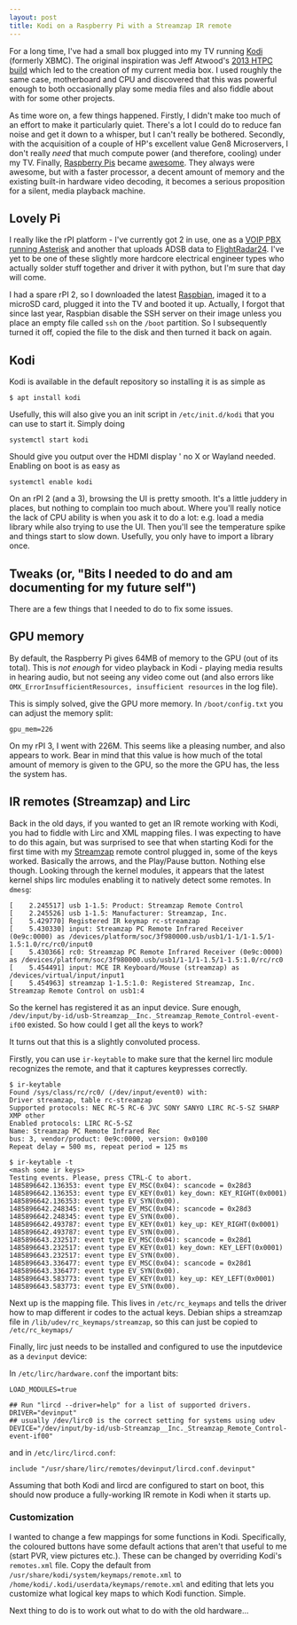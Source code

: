 ```yaml
---
layout: post
title: Kodi on a Raspberry Pi with a Streamzap IR remote
---
```

For a long time, I've had a small box plugged into my TV running [Kodi](https://kodi.tv) (formerly XBMC). The original inspiration was Jeff Atwood's [2013 HTPC build](https://blog.codinghorror.com/the-2013-htpc-build/) which led to the creation of my current media box. I used roughly the same case, motherboard and CPU and discovered that this was powerful enough to both occasionally play some media files and also fiddle about with for some other projects.

As time wore on, a few things happened. Firstly, I didn't make too much of an effort to make it particularly quiet. There's a lot I could do to reduce fan noise and get it down to a whisper, but I can't really be bothered. Secondly, with the acquisition of a couple of HP's excellent value Gen8 Microservers, I don't really *need* that much compute power (and therefore, cooling) under my TV. Finally, [Raspberry Pis](https://www.raspberrypi.org/) became [awesome](https://www.raspberrypi.org/products/raspberry-pi-3-model-b/). They always were awesome, but with a faster processor, a decent amount of memory and the existing built-in hardware video decoding, it becomes a serious proposition for a silent, media playback machine.

## Lovely Pi

I really like the rPI platform - I've currently got 2 in use, one as a [VOIP PBX running Asterisk](/2007/03/19/setting-up-home-voip-with-asterisk/) and another that uploads ADSB data to [FlightRadar24](https://www.flightradar24.com). I've yet to be one of these slightly more hardcore electrical engineer types who actually solder stuff together and driver it with python, but I'm sure that day will come. 

I had a spare rPI 2, so I downloaded the latest [Raspbian](https://www.raspbian.org/), imaged it to a microSD card, plugged it into the TV and booted it up. Actually, I forgot that since last year, Raspbian disable the SSH server on their image unless you place an empty file called `ssh` on the `/boot` partition. So I subsequently turned it off, copied the file to the disk and then turned it back on again. 

## Kodi

Kodi is available in the default repository so installing it is as simple as 
```shell
$ apt install kodi
```
Usefully, this will also give you an init script in `/etc/init.d/kodi` that you can use to start it. Simply doing
```shell
systemctl start kodi
```
Should give you output over the HDMI display ' no X or Wayland needed. Enabling on boot is as easy as
```shell
systemctl enable kodi
```
On an rPI 2 (and a 3), browsing the UI is pretty smooth. It's a little juddery in places, but nothing to complain too much about. Where you'll really notice the lack of CPU ability is when you ask it to do a lot: e.g. load a media library while also trying to use the UI. Then you'll see the temperature spike and things start to slow down. Usefully, you only have to import a library once.

## Tweaks (or, "Bits I needed to do and am documenting for my future self")

There are a few things that I needed to do to fix some issues.

## GPU memory

By default, the Raspberry Pi gives 64MB of memory to the GPU (out of its total). This is *not enough* for video playback in Kodi - playing media results in hearing audio, but not seeing any video come out (and also errors like `OMX_ErrorInsufficientResources, insufficient resources` in the log file). 

This is simply solved, give the GPU more memory. In `/boot/config.txt` you can adjust the memory split:
```
gpu_mem=226
```
On my rPI 3, I went with 226M. This seems like a pleasing number, and also appears to work. Bear in mind that this value is how much of the total amount of memory is given to the GPU, so the more the GPU has, the less the system has. 

## IR remotes (Streamzap) and Lirc

Back in the old days, if you wanted to get an IR remote working with Kodi, you had to fiddle with Lirc and XML mapping files. I was expecting to have to do this again, but was surprised to see that when starting Kodi for the first time with my [Streamzap](http://www.streamzap.com/consumer/pc_remote/index.php) remote control plugged in, some of the keys worked. Basically the arrows, and the Play/Pause button. Nothing else though. Looking through the kernel modules, it appears that the latest kernel ships lirc modules enabling it to natively detect some remotes. In `dmesg`:
```
[    2.245517] usb 1-1.5: Product: Streamzap Remote Control
[    2.245526] usb 1-1.5: Manufacturer: Streamzap, Inc.
[    5.429770] Registered IR keymap rc-streamzap
[    5.430330] input: Streamzap PC Remote Infrared Receiver (0e9c:0000) as /devices/platform/soc/3f980000.usb/usb1/1-1/1-1.5/1-1.5:1.0/rc/rc0/input0
[    5.430366] rc0: Streamzap PC Remote Infrared Receiver (0e9c:0000) as /devices/platform/soc/3f980000.usb/usb1/1-1/1-1.5/1-1.5:1.0/rc/rc0
[    5.454491] input: MCE IR Keyboard/Mouse (streamzap) as /devices/virtual/input/input1
[    5.454963] streamzap 1-1.5:1.0: Registered Streamzap, Inc. Streamzap Remote Control on usb1:4
```
So the kernel has registered it as an input device. Sure enough, `/dev/input/by-id/usb-Streamzap__Inc._Streamzap_Remote_Control-event-if00` existed. So how could I get all the keys to work?

It turns out that this is a slightly convoluted process.

Firstly, you can use `ir-keytable` to make sure that the kernel lirc module recognizes the remote, and that it captures keypresses correctly. 
```shell
$ ir-keytable
Found /sys/class/rc/rc0/ (/dev/input/event0) with:
Driver streamzap, table rc-streamzap
Supported protocols: NEC RC-5 RC-6 JVC SONY SANYO LIRC RC-5-SZ SHARP XMP other 
Enabled protocols: LIRC RC-5-SZ 
Name: Streamzap PC Remote Infrared Rec
bus: 3, vendor/product: 0e9c:0000, version: 0x0100
Repeat delay = 500 ms, repeat period = 125 ms

$ ir-keytable -t
<mash some ir keys>
Testing events. Please, press CTRL-C to abort.
1485896642.136353: event type EV_MSC(0x04): scancode = 0x28d3
1485896642.136353: event type EV_KEY(0x01) key_down: KEY_RIGHT(0x0001)
1485896642.136353: event type EV_SYN(0x00).
1485896642.248345: event type EV_MSC(0x04): scancode = 0x28d3
1485896642.248345: event type EV_SYN(0x00).
1485896642.493787: event type EV_KEY(0x01) key_up: KEY_RIGHT(0x0001)
1485896642.493787: event type EV_SYN(0x00).
1485896643.232517: event type EV_MSC(0x04): scancode = 0x28d1
1485896643.232517: event type EV_KEY(0x01) key_down: KEY_LEFT(0x0001)
1485896643.232517: event type EV_SYN(0x00).
1485896643.336477: event type EV_MSC(0x04): scancode = 0x28d1
1485896643.336477: event type EV_SYN(0x00).
1485896643.583773: event type EV_KEY(0x01) key_up: KEY_LEFT(0x0001)
1485896643.583773: event type EV_SYN(0x00).
```
Next up is the mapping file. This lives in `/etc/rc_keymaps` and tells the driver how to map different ir codes to the actual keys. Debian ships a streamzap file in `/lib/udev/rc_keymaps/streamzap`, so this can just be copied to `/etc/rc_keymaps/`

Finally, lirc just needs to be installed and configured to use the inputdevice as a `devinput` device:

In `/etc/lirc/hardware.conf` the important bits:
```
LOAD_MODULES=true

## Run "lircd --driver=help" for a list of supported drivers.
DRIVER="devinput"
## usually /dev/lirc0 is the correct setting for systems using udev 
DEVICE="/dev/input/by-id/usb-Streamzap__Inc._Streamzap_Remote_Control-event-if00"
```
and in `/etc/lirc/lircd.conf`:
```
include "/usr/share/lirc/remotes/devinput/lircd.conf.devinput"
```
Assuming that both Kodi and lircd are configured to start on boot, this should now produce a fully-working IR remote in Kodi when it starts up.

### Customization

I wanted to change a few mappings for some functions in Kodi. Specifically, the coloured buttons have some default actions that aren't that useful to me (start PVR, view pictures etc.). These can be changed by overriding Kodi's `remotes.xml` file. Copy the default from `/usr/share/kodi/system/keymaps/remote.xml` to `/home/kodi/.kodi/userdata/keymaps/remote.xml` and editing that lets you customize what logical key maps to which Kodi function. Simple.

Next thing to do is to work out what to do with the old hardware...